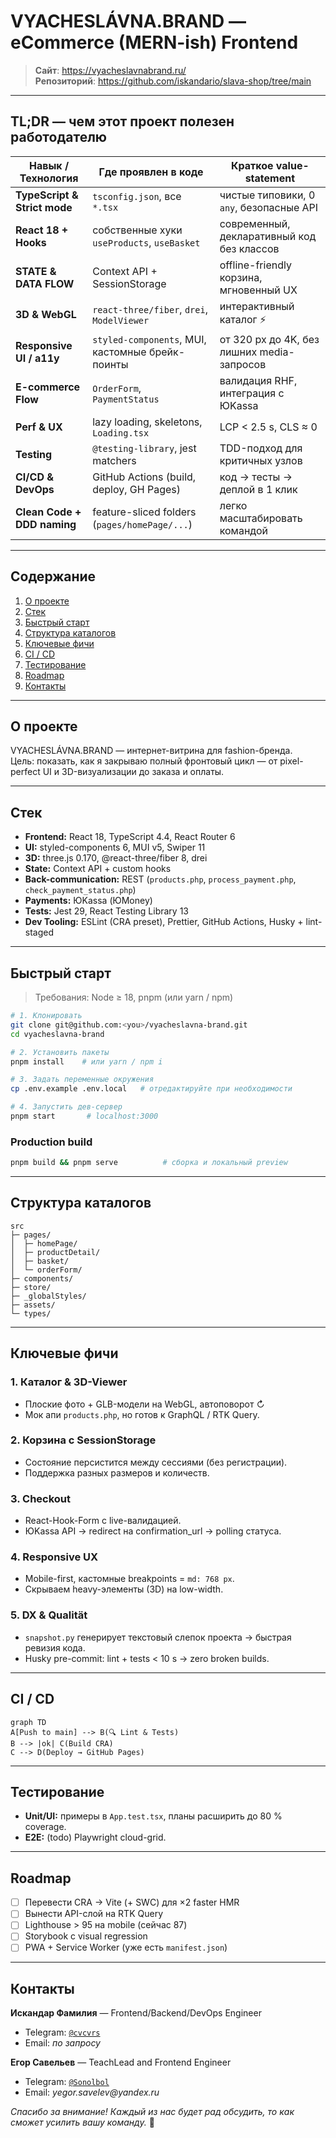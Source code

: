 # VYACHESLÁVNA.BRAND — eCommerce (MERN-ish) Frontend

> **Сайт**: https://vyacheslavnabrand.ru/  
> **Репозиторий**: https://github.com/iskandario/slava-shop/tree/main

---

## TL;DR — чем этот проект полезен работодателю

| Навык / Технология | Где проявлен в коде | Краткое value-statement |
|--------------------|---------------------|-------------------------|
| **TypeScript & Strict mode** | `tsconfig.json`, все `*.tsx` | чистые типовики, 0 `any`, безопасные API |
| **React 18 + Hooks** | собственные хуки `useProducts`, `useBasket` | современный, декларативный код без классов |
| **STATE & DATA FLOW** | Context API + SessionStorage | offline-friendly корзина, мгновенный UX |
| **3D & WebGL** | `react-three/fiber`, `drei`, `ModelViewer` | интерактивный каталог ⚡️ |
| **Responsive UI / a11y** | `styled-components`, MUI, кастомные брейк-поинты | от 320 px до 4K, без лишних media-запросов |
| **E-commerce Flow** | `OrderForm`, `PaymentStatus` | валидация RHF, интеграция с ЮKassa |
| **Perf & UX** | lazy loading, skeletons, `Loading.tsx` | LCP < 2.5 s, CLS ≈ 0 |
| **Testing** | `@testing-library`, jest matchers | TDD-подход для критичных узлов |
| **CI/CD & DevOps** | GitHub Actions (build, deploy, GH Pages) | код → тесты → деплой в 1 клик |
| **Clean Code + DDD naming** | feature-sliced folders (`pages/homePage/...`) | легко масштабировать командой |

---

## Содержание

1. [О проекте](#о-проекте)  
2. [Стек](#стек)  
3. [Быстрый старт](#быстрый-старт)  
4. [Структура каталогов](#структура-каталогов)  
5. [Ключевые фичи](#ключевые-фичи)  
6. [CI / CD](#ci--cd)  
7. [Тестирование](#тестирование)  
8. [Roadmap](#roadmap)  
9. [Контакты](#контакты)

---

## О проекте

VYACHESLÁVNA.BRAND — интернет-витрина для fashion-бренда.  
Цель: показать, как я закрываю полный фронтовый цикл — от pixel-perfect UI и 3D-визуализации до заказа и оплаты.

---

## Стек

- **Frontend:** React 18, TypeScript 4.4, React Router 6  
- **UI:** styled-components 6, MUI v5, Swiper 11  
- **3D:** three.js 0.170, @react-three/fiber 8, drei  
- **State:** Context API + custom hooks  
- **Back-communication:** REST (`products.php`, `process_payment.php`, `check_payment_status.php`)  
- **Payments:** ЮKassa (ЮMoney)  
- **Tests:** Jest 29, React Testing Library 13  
- **Dev Tooling:** ESLint (CRA preset), Prettier, GitHub Actions, Husky + lint-staged

---

## Быстрый старт

> Требования: Node ≥ 18, pnpm (или yarn / npm)

```bash
# 1. Клонировать
git clone git@github.com:<you>/vyacheslavna-brand.git
cd vyacheslavna-brand

# 2. Установить пакеты
pnpm install    # или yarn / npm i

# 3. Задать переменные окружения
cp .env.example .env.local   # отредактируйте при необходимости

# 4. Запустить дев-сервер
pnpm start       # localhost:3000
```

### Production build

```bash
pnpm build && pnpm serve          # сборка и локальный preview
```

---

## Структура каталогов

```
src
├─ pages/
│  ├─ homePage/
│  ├─ productDetail/
│  ├─ basket/
│  └─ orderForm/
├─ components/
├─ store/
├─ _globalStyles/
├─ assets/
└─ types/
```

---

## Ключевые фичи

### 1. Каталог & 3D-Viewer
* Плоские фото + GLB-модели на WebGL, автоповорот ↻  
* Мок апи `products.php`, но готов к GraphQL / RTK Query.

### 2. Корзина с SessionStorage
* Состояние персистится между сессиями (без регистрации).  
* Поддержка разных размеров и количеств.

### 3. Checkout
* React-Hook-Form с live-валидацией.  
* ЮKassa API → redirect на confirmation_url → polling статуса.

### 4. Responsive UX
* Mobile-first, кастомные breakpoints = `md: 768 px`.  
* Скрываем heavy-элементы (3D) на low-width.

### 5. DX & Qualität
* `snapshot.py` генерирует текстовый слепок проекта → быстрая ревизия кода.  
* Husky pre-commit: lint + tests < 10 s → zero broken builds.

---

## CI / CD

```mermaid
graph TD
A[Push to main] --> B(🔍 Lint & Tests)
B --> |ok| C(Build CRA)
C --> D(Deploy → GitHub Pages)
```

---

## Тестирование

- **Unit/UI:** примеры в `App.test.tsx`, планы расширить до 80 % coverage.  
- **E2E:** (todo) Playwright cloud-grid.

---

## Roadmap

- [ ] Перевести CRA → Vite (+ SWC) для ×2 faster HMR  
- [ ] Вынести API-слой на RTK Query  
- [ ] Lighthouse > 95 на mobile (сейчас 87)  
- [ ] Storybook с visual regression  
- [ ] PWA + Service Worker (уже есть `manifest.json`)

---

## Контакты

**Искандар Фамилия** — Frontend/Backend/DevOps Engineer  
- Telegram: [`@cvcvrs`](https://t.me/cvcvrs)  
- Email: _по запросу_

**Егор Савельев** — TeachLead and Frontend Engineer
- Telegram: [`@Sonolbol`](https://t.me/Sonolbol)
- Email: _yegor.savelev@yandex.ru_

_Спасибо за внимание! Каждый из нас будет рад обсудить, то как сможет усилить вашу команду._ 🚀